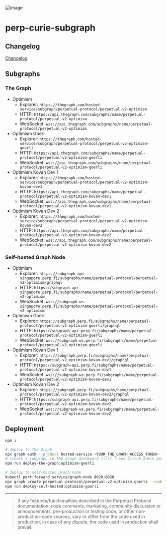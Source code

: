 ![image](https://user-images.githubusercontent.com/105896/160323162-cf5b2e70-a9e1-49c8-a84e-da18df6e4f7b.png)

# perp-curie-subgraph

## Changelog

[Changelog](CHANGELOG.md)

## Subgraphs

### The Graph

- Optimism
    - Explorer: `https://thegraph.com/hosted-service/subgraph/perpetual-protocol/perpetual-v2-optimism`
    - HTTP: `https://api.thegraph.com/subgraphs/name/perpetual-protocol/perpetual-v2-optimism`
    - WebSocket: `wss://api.thegraph.com/subgraphs/name/perpetual-protocol/perpetual-v2-optimism`
- Optimism Goerli
    - Explorer: `https://thegraph.com/hosted-service/subgraph/perpetual-protocol/perpetual-v2-optimism-goerli`
    - HTTP: `https://api.thegraph.com/subgraphs/name/perpetual-protocol/perpetual-v2-optimism-goerli`
    - WebSocket: `wss://api.thegraph.com/subgraphs/name/perpetual-protocol/perpetual-v2-optimism-goerli`
- Optimism Kovan Dev 1
    - Explorer: `https://thegraph.com/hosted-service/subgraph/perpetual-protocol/perpetual-v2-optimism-kovan-dev1`
    - HTTP: `https://api.thegraph.com/subgraphs/name/perpetual-protocol/perpetual-v2-optimism-kovan-dev1`
    - WebSocket: `wss://api.thegraph.com/subgraphs/name/perpetual-protocol/perpetual-v2-optimism-kovan-dev1`
- Optimism Kovan Dev 2
    - Explorer: `https://thegraph.com/hosted-service/subgraph/perpetual-protocol/perpetual-v2-optimism-kovan-dev2`
    - HTTP: `https://api.thegraph.com/subgraphs/name/perpetual-protocol/perpetual-v2-optimism-kovan-dev2`
    - WebSocket: `wss://api.thegraph.com/subgraphs/name/perpetual-protocol/perpetual-v2-optimism-kovan-dev2`

### Self-hosted Graph Node

- Optimism
    - Explorer: `https://subgraph-api-singapore.perp.fi/subgraphs/name/perpetual-protocol/perpetual-v2-optimism/graphql`
    - HTTP: `https://subgraph-api-singapore.perp.fi/subgraphs/name/perpetual-protocol/perpetual-v2-optimism`
    - WebSocket: `wss://subgraph-ws-singapore.perp.fi/subgraphs/name/perpetual-protocol/perpetual-v2-optimism`
- Optimism Goerli
    - Explorer: `https://subgraph.perp.fi/subgraphs/name/perpetual-protocol/perpetual-v2-optimism-goerli/graphql`
    - HTTP: `https://subgraph-api.perp.fi/subgraphs/name/perpetual-protocol/perpetual-v2-optimism-goerli`
    - WebSocket: `wss://subgraph-ws.perp.fi/subgraphs/name/perpetual-protocol/perpetual-v2-optimism-goerli`
- Optimism Kovan Dev 1
    - Explorer: `https://subgraph.perp.fi/subgraphs/name/perpetual-protocol/perpetual-v2-optimism-kovan-dev1/graphql`
    - HTTP: `https://subgraph-api.perp.fi/subgraphs/name/perpetual-protocol/perpetual-v2-optimism-kovan-dev1`
    - WebSocket: `wss://subgraph-ws.perp.fi/subgraphs/name/perpetual-protocol/perpetual-v2-optimism-kovan-dev1`
- Optimism Kovan Dev 2
    - Explorer: `https://subgraph.perp.fi/subgraphs/name/perpetual-protocol/perpetual-v2-optimism-kovan-dev2/graphql`
    - HTTP: `https://subgraph-api.perp.fi/subgraphs/name/perpetual-protocol/perpetual-v2-optimism-kovan-dev2`
    - WebSocket: `wss://subgraph-ws.perp.fi/subgraphs/name/perpetual-protocol/perpetual-v2-optimism-kovan-dev2`

## Deployment

```bash
npm i

# deploy to The Graph
npx graph auth --product hosted-service <YOUR_THE_GRAPH_ACCESS_TOKEN>
# create a subgraph in the graph dashboard first (need github admin permission)
npm run deploy-the-graph:optimism-goerli

# deploy to self-hosted graph node
kubectl port-forward service/graph-node 8020:8020
npx graph create perpetual-protocol/perpetual-v2-optimism-goerli --node http://127.0.0.1:8020
npm run deploy-self-hosted:optimism-goerli
```

---

> If any features/functionalities described in the Perpetual Protocol documentation, code comments, marketing, community discussion or announcements, pre-production or testing code, or other non-production-code sources, vary or differ from the code used in production, in case of any dispute, the code used in production shall prevail.
